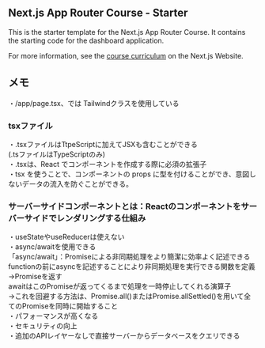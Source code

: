 ## Next.js App Router Course - Starter

This is the starter template for the Next.js App Router Course. It contains the starting code for the dashboard application.

For more information, see the [course curriculum](https://nextjs.org/learn) on the Next.js Website.


## メモ
・/app/page.tsx、では Tailwindクラスを使用している  

### tsxファイル
・.tsxファイルはTtpeScriptに加えてJSXも含むことができる  
  (.tsファイルはTypeScriptのみ)  
・.tsxは、React でコンポーネントを作成する際に必須の拡張子  
・tsx を使うことで、コンポーネントの props に型を付けることができ、意図しないデータの流入を防ぐことができる。  

### サーバーサイドコンポーネントとは：Reactのコンポーネントをサーバーサイドでレンダリングする仕組み  
・useStateやuseReducerは使えない  
・async/awaitを使用できる  
    「async/await」：Promiseによる非同期処理をより簡潔に効率よく記述できる  
    functionの前にasyncを記述することにより非同期処理を実行できる関数を定義→Promiseを返す  
    awaitはこのPromiseが返ってくるまで処理を一時停止してくれる演算子  
    →これを回避する方法は、Promise.all()またはPromise.allSettled()を用いて全てのPromiseを同時に開始すること  
・パフォーマンスが高くなる  
・セキュリティの向上  
・追加のAPIレイヤーなしで直接サーバーからデータベースをクエリできる  
